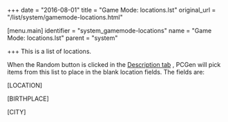 +++
date = "2016-08-01"
title = "Game Mode: locations.lst"
original_url = "/list/system/gamemode-locations.html"

[menu.main]
    identifier = "system_gamemode-locations"
    name = "Game Mode: locations.lst"
    parent = "system"
    
+++
This is a list of locations.

When the Random button is clicked in the [Description
tab](/tabpages/players/tabdescription.html) , PCGen will pick items from
this list to place in the blank location fields. The fields are:

\[LOCATION\]

\[BIRTHPLACE\]

\[CITY\]



